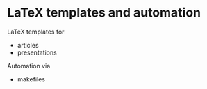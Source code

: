 # LaTeX templates and automation

LaTeX templates for 

- articles 
- presentations

Automation via

- makefiles
